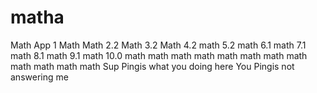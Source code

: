 # matha
Math App 1
Math
Math 2.2
Math 3.2
Math 4.2
math 5.2
math 6.1
math 7.1
math 8.1
math 9.1
math 10.0
math 
math
math
math
math
math
math
math
math
math
math
math
Sup Pingis what you doing here
You Pingis not answering me 
